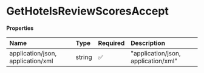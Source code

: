 # GetHotelsReviewScoresAccept

**Properties**

| Name                              | Type   | Required | Description                         |
| :-------------------------------- | :----- | :------- | :---------------------------------- |
| application/json, application/xml | string | ✅       | "application/json, application/xml" |

<!-- This file was generated by liblab | https://liblab.com/ -->
